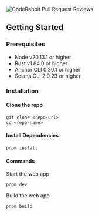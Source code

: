 ![CodeRabbit Pull Request Reviews](https://img.shields.io/coderabbit/prs/github/EpicentralLabs/solana-opx?utm_source=oss&utm_medium=github&utm_campaign=EpicentralLabs%2Fsolana-opx&labelColor=171717&color=FF570A&link=https%3A%2F%2Fcoderabbit.ai&label=CodeRabbit+Reviews)

## Getting Started

### Prerequisites

- Node v20.13.1 or higher
- Rust v1.84.0 or higher
- Anchor CLI 0.30.1 or higher
- Solana CLI 2.0.23 or higher

### Installation

#### Clone the repo

```shell
git clone <repo-url>
cd <repo-name>
```

#### Install Dependencies

```shell
pnpm install
```

#### Commands

Start the web app

```shell
pnpm dev
```

Build the web app

```shell
pnpm build
```
